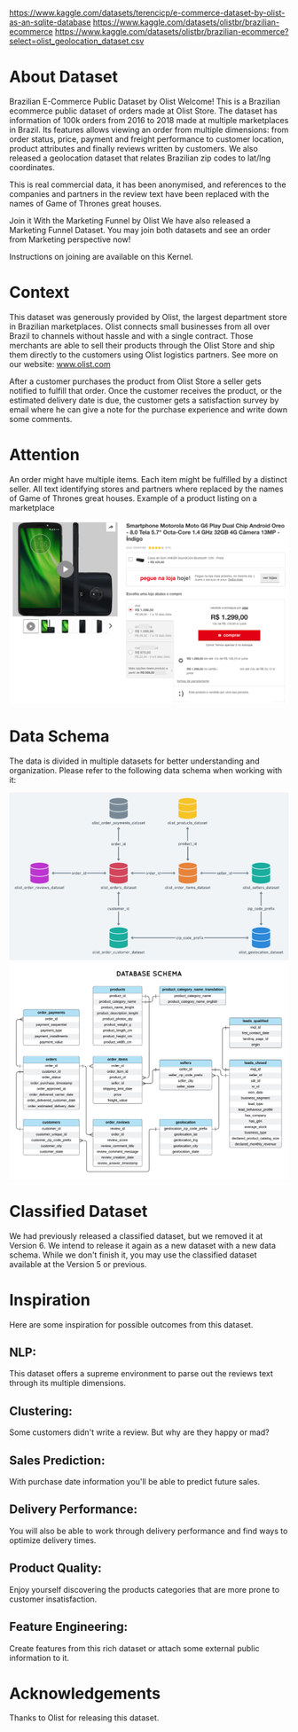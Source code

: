 https://www.kaggle.com/datasets/terencicp/e-commerce-dataset-by-olist-as-an-sqlite-database
https://www.kaggle.com/datasets/olistbr/brazilian-ecommerce
https://www.kaggle.com/datasets/olistbr/brazilian-ecommerce?select=olist_geolocation_dataset.csv

# About Dataset
Brazilian E-Commerce Public Dataset by Olist
Welcome! This is a Brazilian ecommerce public dataset of orders made at Olist Store. The dataset has information of 100k orders from 2016 to 2018 made at multiple marketplaces in Brazil. Its features allows viewing an order from multiple dimensions: from order status, price, payment and freight performance to customer location, product attributes and finally reviews written by customers. We also released a geolocation dataset that relates Brazilian zip codes to lat/lng coordinates.

This is real commercial data, it has been anonymised, and references to the companies and partners in the review text have been replaced with the names of Game of Thrones great houses.

Join it With the Marketing Funnel by Olist
We have also released a Marketing Funnel Dataset. You may join both datasets and see an order from Marketing perspective now!

Instructions on joining are available on this Kernel.

# Context
This dataset was generously provided by Olist, the largest department store in Brazilian marketplaces. Olist connects small businesses from all over Brazil to channels without hassle and with a single contract. Those merchants are able to sell their products through the Olist Store and ship them directly to the customers using Olist logistics partners. See more on our website: www.olist.com

After a customer purchases the product from Olist Store a seller gets notified to fulfill that order. Once the customer receives the product, or the estimated delivery date is due, the customer gets a satisfaction survey by email where he can give a note for the purchase experience and write down some comments.

# Attention
An order might have multiple items.
Each item might be fulfilled by a distinct seller.
All text identifying stores and partners where replaced by the names of Game of Thrones great houses.
Example of a product listing on a marketplace

![Product Listing](img/product-listing.png)

# Data Schema
The data is divided in multiple datasets for better understanding and organization. Please refer to the following data schema when working with it:

![PK-Schema](img/olist.schema.keys.png)
![DB-Schema](img/olist.schema.details.png)

# Classified Dataset
We had previously released a classified dataset, but we removed it at Version 6. We intend to release it again as a new dataset with a new data schema. While we don't finish it, you may use the classified dataset available at the Version 5 or previous.

# Inspiration
Here are some inspiration for possible outcomes from this dataset.

## NLP:
This dataset offers a supreme environment to parse out the reviews text through its multiple dimensions.

## Clustering:
Some customers didn't write a review. But why are they happy or mad?

## Sales Prediction:
With purchase date information you'll be able to predict future sales.

## Delivery Performance:
You will also be able to work through delivery performance and find ways to optimize delivery times.

## Product Quality:
Enjoy yourself discovering the products categories that are more prone to customer insatisfaction.

## Feature Engineering:
Create features from this rich dataset or attach some external public information to it.

# Acknowledgements
Thanks to Olist for releasing this dataset.
